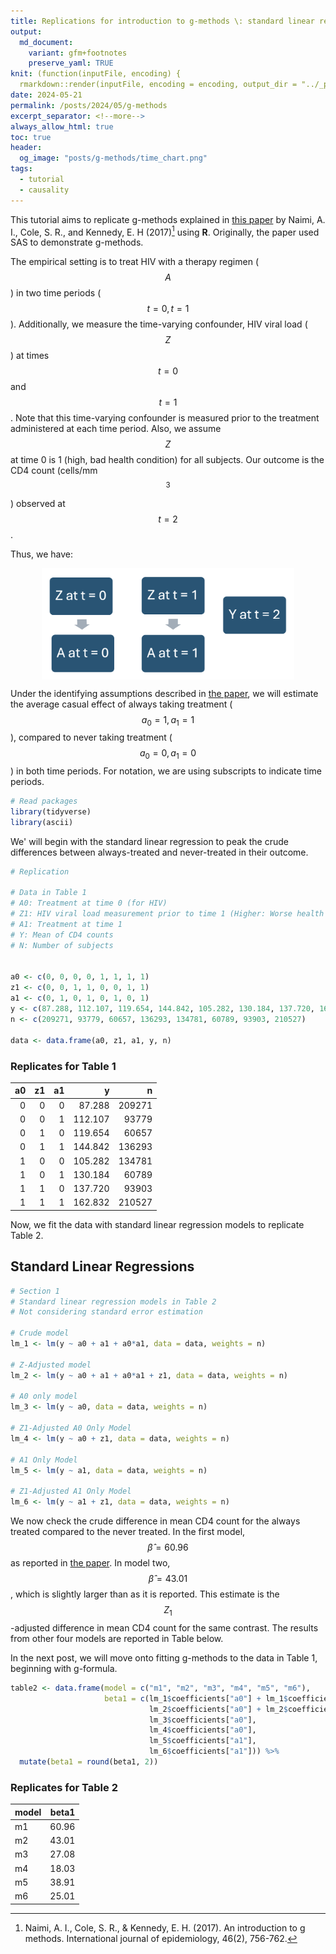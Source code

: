 ```yaml
---
title: Replications for introduction to g-methods \: standard linear regression (part 0)
output:
  md_document:
    variant: gfm+footnotes
    preserve_yaml: TRUE
knit: (function(inputFile, encoding) {
  rmarkdown::render(inputFile, encoding = encoding, output_dir = "../_posts") })
date: 2024-05-21
permalink: /posts/2024/05/g-methods
excerpt_separator: <!--more-->
always_allow_html: true
toc: true
header:
  og_image: "posts/g-methods/time_chart.png"
tags:
  - tutorial
  - causality
---
```


This tutorial aims to replicate g-methods explained in [this paper](https://www.ncbi.nlm.nih.gov/pmc/articles/PMC6074945/) by Naimi, A. I., Cole, S. R., and Kennedy, E. H (2017)[^1] using **R**. Originally, the paper used SAS to demonstrate g-methods.

<!--more-->

The empirical setting is to treat HIV with a therapy regimen ($$A$$) in two time periods ($$t = 0, t = 1$$). Additionally, we measure the time-varying confounder, HIV viral load ($$Z$$) at times $$t = 0$$ and $$t = 1$$. Note that this time-varying confounder is measured prior to the treatment administered at each time period. Also, we assume $$Z$$ at time 0 is 1 (high, bad health condition) for all subjects. Our outcome is the CD4 count (cells/mm$$^3$$) observed at $$t = 2$$. 

Thus, we have:  

<img src="/images/posts/g-methods/time_chart.png" style="display: block; margin: auto; width: 80%;" />

Under the identifying assumptions described in [the paper](https://www.ncbi.nlm.nih.gov/pmc/articles/PMC6074945/), we will estimate the average casual effect of always taking treatment ($$a_0 = 1, a_1 = 1$$), compared to never taking treatment ($$a_0 = 0, a_1 = 0$$) in both time periods. For notation, we are using subscripts to indicate time periods.


``` r
# Read packages 
library(tidyverse)
library(ascii)
```

We' will begin with the standard linear regression to peak the crude differences between always-treated and never-treated in their outcome. 

```r
# Replication

# Data in Table 1 
# A0: Treatment at time 0 (for HIV)
# Z1: HIV viral load measurement prior to time 1 (Higher: Worse health condition)
# A1: Treatment at time 1
# Y: Mean of CD4 counts 
# N: Number of subjects 


a0 <- c(0, 0, 0, 0, 1, 1, 1, 1)
z1 <- c(0, 0, 1, 1, 0, 0, 1, 1)
a1 <- c(0, 1, 0, 1, 0, 1, 0, 1)
y <- c(87.288, 112.107, 119.654, 144.842, 105.282, 130.184, 137.720, 162.832)
n <- c(209271, 93779, 60657, 136293, 134781, 60789, 93903, 210527)

data <- data.frame(a0, z1, a1, y, n)
```

### Replicates for Table 1
| a0| z1| a1|       y|      n|
|--:|--:|--:|-------:|------:|
|  0|  0|  0|  87.288| 209271|
|  0|  0|  1| 112.107|  93779|
|  0|  1|  0| 119.654|  60657|
|  0|  1|  1| 144.842| 136293|
|  1|  0|  0| 105.282| 134781|
|  1|  0|  1| 130.184|  60789|
|  1|  1|  0| 137.720|  93903|
|  1|  1|  1| 162.832| 210527|


Now, we fit the data with standard linear regression models to replicate Table 2. 

## Standard Linear Regressions
```r
# Section 1
# Standard linear regression models in Table 2 
# Not considering standard error estimation 

# Crude model 
lm_1 <- lm(y ~ a0 + a1 + a0*a1, data = data, weights = n)

# Z-Adjusted model 
lm_2 <- lm(y ~ a0 + a1 + a0*a1 + z1, data = data, weights = n)

# A0 only model 
lm_3 <- lm(y ~ a0, data = data, weights = n)

# Z1-Adjusted A0 Only Model
lm_4 <- lm(y ~ a0 + z1, data = data, weights = n)

# A1 Only Model
lm_5 <- lm(y ~ a1, data = data, weights = n)

# Z1-Adjusted A1 Only Model
lm_6 <- lm(y ~ a1 + z1, data = data, weights = n)
```

We now check the crude difference in mean CD4 count for the always treated compared to the never treated. In the first model, $$\hat{\beta} = 60.96$$ as reported in [the paper](https://www.ncbi.nlm.nih.gov/pmc/articles/PMC6074945/). In model two, $$\hat{\beta} = 43.01$$, which is slightly larger than as it is reported. This estimate is the $$Z_1$$-adjusted difference in mean CD4 count for the same contrast. The results from other four models are reported in Table below. 

In the next post, we will move onto fitting g-methods to the data in Table 1, beginning with g-formula. 

```r
table2 <- data.frame(model = c("m1", "m2", "m3", "m4", "m5", "m6"), 
                     beta1 = c(lm_1$coefficients["a0"] + lm_1$coefficients["a1"] + lm_1$coefficients["a0:a1"], 
                               lm_2$coefficients["a0"] + lm_2$coefficients["a1"] + lm_2$coefficients["a0:a1"],
                               lm_3$coefficients["a0"],
                               lm_4$coefficients["a0"],
                               lm_5$coefficients["a1"],
                               lm_6$coefficients["a1"])) %>% 
  mutate(beta1 = round(beta1, 2))
```

### Replicates for Table 2
|model | beta1|
|:-----|-----:|
|m1    | 60.96|
|m2    | 43.01|
|m3    | 27.08|
|m4    | 18.03|
|m5    | 38.91|
|m6    | 25.01|


[^1]: Naimi, A. I., Cole, S. R., & Kennedy, E. H. (2017). An introduction to g methods. International journal of epidemiology, 46(2), 756-762.


